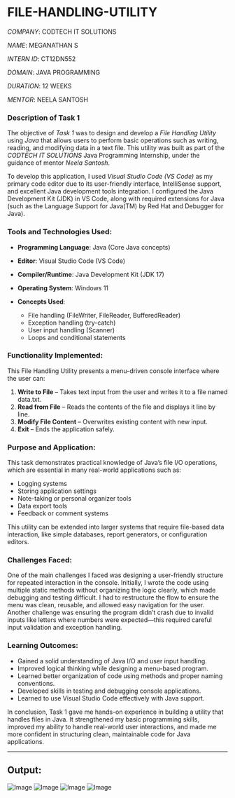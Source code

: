 # FILE-HANDLING-UTILITY

*COMPANY*: CODTECH IT SOLUTIONS

*NAME*: MEGANATHAN S

*INTERN ID*: CT12DN552

*DOMAIN*: JAVA PROGRAMMING

*DURATION*: 12 WEEKS

*MENTOR*: NEELA SANTOSH

### Description of Task 1

The objective of *Task 1* was to design and develop a *File Handling Utility* using *Java* that allows users to perform basic operations such as writing, reading, and modifying data in a text file. This utility was built as part of the *CODTECH IT SOLUTIONS* Java Programming Internship, under the guidance of mentor *Neela Santosh*.

To develop this application, I used *Visual Studio Code (VS Code)* as my primary code editor due to its user-friendly interface, IntelliSense support, and excellent Java development tools integration. I configured the Java Development Kit (JDK) in VS Code, along with required extensions for Java (such as the Language Support for Java(TM) by Red Hat and Debugger for Java).

### Tools and Technologies Used:

* **Programming Language**: Java (Core Java concepts)
* **Editor**: Visual Studio Code (VS Code)
* **Compiler/Runtime**: Java Development Kit (JDK 17)
* **Operating System**: Windows 11
* **Concepts Used**:

  * File handling (FileWriter, FileReader, BufferedReader)
  * Exception handling (try-catch)
  * User input handling (Scanner)
  * Loops and conditional statements

### Functionality Implemented:

This File Handling Utility presents a menu-driven console interface where the user can:

1. **Write to File** – Takes text input from the user and writes it to a file named data.txt.
2. **Read from File** – Reads the contents of the file and displays it line by line.
3. **Modify File Content** – Overwrites existing content with new input.
4. **Exit** – Ends the application safely.

### Purpose and Application:

This task demonstrates practical knowledge of Java’s file I/O operations, which are essential in many real-world applications such as:

* Logging systems
* Storing application settings
* Note-taking or personal organizer tools
* Data export tools
* Feedback or comment systems

This utility can be extended into larger systems that require file-based data interaction, like simple databases, report generators, or configuration editors.

### Challenges Faced:

One of the main challenges I faced was designing a user-friendly structure for repeated interaction in the console. Initially, I wrote the code using multiple static methods without organizing the logic clearly, which made debugging and testing difficult. I had to restructure the flow to ensure the menu was clean, reusable, and allowed easy navigation for the user. Another challenge was ensuring the program didn’t crash due to invalid inputs like letters where numbers were expected—this required careful input validation and exception handling.

### Learning Outcomes:

* Gained a solid understanding of Java I/O and user input handling.
* Improved logical thinking while designing a menu-based program.
* Learned better organization of code using methods and proper naming conventions.
* Developed skills in testing and debugging console applications.
* Learned to use Visual Studio Code effectively with Java support.

In conclusion, Task 1 gave me hands-on experience in building a utility that handles files in Java. It strengthened my basic programming skills, improved my ability to handle real-world user interactions, and made me more confident in structuring clean, maintainable code for Java applications.

---

## Output:
![Image](https://github.com/user-attachments/assets/9d05b9d6-a681-4e9c-801a-8e2c434451db)
![Image](https://github.com/user-attachments/assets/1fa7614e-7cce-407c-ba41-ac174eacc7e7)
![Image](https://github.com/user-attachments/assets/080ca85e-01d8-4304-9575-ad81ac5c0a6e)
![Image](https://github.com/user-attachments/assets/5e3c0001-b53a-44cd-9002-e0f4170a9818)
